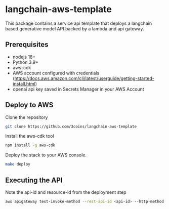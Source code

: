 # langchain-aws-template
This package contains a service api template that deploys a langchain based generative model API backed by a lambda and api gateway.

## Prerequisites
- nodejs 18+
- Python 3.9+
- aws-cdk
- AWS account configured with credentials (https://docs.aws.amazon.com/cli/latest/userguide/getting-started-install.html)
- openai api key saved in Secrets Manager in your AWS Account

## Deploy to AWS
Clone the repository
```bash
git clone https://github.com/3coins/langchain-aws-template
```

Install the aws-cdk tool
```bash
npm install -g aws-cdk
```

Deploy the stack to your AWS console. 
```bash
make deploy
```

## Executing the API
Note the api-id and resource-id from the deployment step 

```bash
aws apigateway test-invoke-method --rest-api-id <api-id> --http-method POST --body '{"prompt": "explain code: print(\"Hello world\")", "session_id": ""}' --resource-id <resource-id> --output json
```
